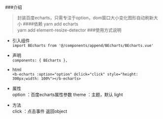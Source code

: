 ###介绍
>封装百度echarts，只需专注于option，dom窗口大小变化图形自动刷新大小
####依赖
>yarn add echarts  
>yarn add element-resize-detector
###使用方式说明
- 引入组件  
`
import BEcharts from '@/components/append/BEcharts/BEcharts.vue'  
`
- 声明  
`
components: { BEcharts },
`
- html  
`<b-echarts :option="option" @click="click" style="height: 300px;width: 100%"></b-echarts>
     `
- 属性  
option ：百度echarts属性参数
theme ：主题，默认 light

- 方法  
click ：点击事件 返回object
